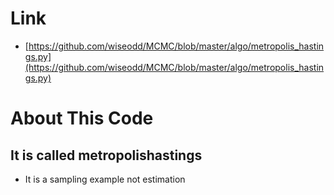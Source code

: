 # Link
- [https://github.com/wiseodd/MCMC/blob/master/algo/metropolis_hastings.py](https://github.com/wiseodd/MCMC/blob/master/algo/metropolis_hastings.py)

# About This Code

## It is called metropolishastings
- It is a sampling example not estimation